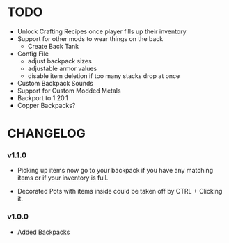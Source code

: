 <h1> TODO </h1>

- Unlock Crafting Recipes once player fills up their inventory
- Support for other mods to wear things on the back
  - Create Back Tank
- Config File
  - adjust backpack sizes
  - adjustable armor values
  - disable item deletion if too many stacks drop at once
- Custom Backpack Sounds
- Support for Custom Modded Metals
- Backport to 1.20.1
- Copper Backpacks?


<h1> CHANGELOG </h1>

<h3> v1.1.0 </h3>

- Picking up items now go to your backpack if you have any 
matching items or if your inventory is full.

- Decorated Pots with items inside could be taken off by CTRL + Clicking it.

<h3> v1.0.0 </h3>

- Added Backpacks
